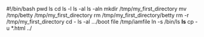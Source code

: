 #!/bin/bash
pwd ls cd ls -l ls -al ls -aln mkdir /tmp/my_first_directory mv /tmp/betty /tmp/my_first_directory rm /tmp/my_first_directory/betty rm -r /tmp/my_first_directory cd - ls -al .../boot file /tmp/iamfile ln -s /bin/ls __ls__ cp -u *.html ../



